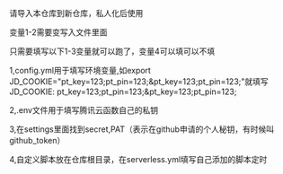 请导入本仓库到新仓库，私人化后使用

变量1-2需要变写入文件里面

只需要填写以下1-3变量就可以跑了，变量4可以填可以不填

1,config.yml用于填写环境变量,如export JD_COOKIE="pt_key=123;pt_pin=123;&pt_key=123;pt_pin=123;"就填写JD_COOKIE: pt_key=123;pt_pin=123;&pt_key=123;pt_pin=123;


2,.env文件用于填写腾讯云函数自己的私钥

3,在settings里面找到secret,PAT（表示在github申请的个人秘钥，有时候叫github_token）

4,自定义脚本放在仓库根目录，在serverless.yml填写自己添加的脚本定时
